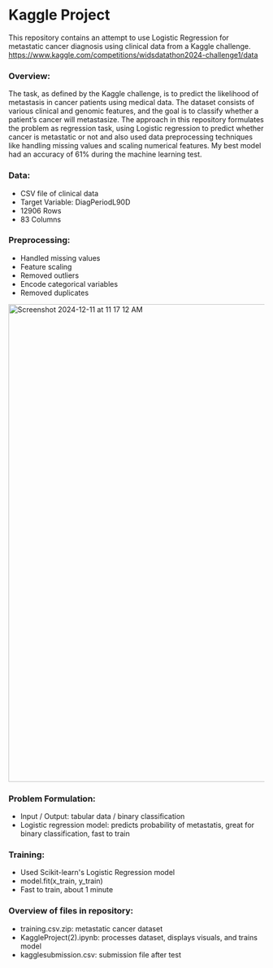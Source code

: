 # Kaggle Project


This repository contains an attempt to use Logistic Regression for metastatic cancer diagnosis using clinical data from a Kaggle challenge.
https://www.kaggle.com/competitions/widsdatathon2024-challenge1/data

### Overview:

The task, as defined by the Kaggle challenge, is to predict the likelihood of metastasis in cancer patients using medical data. The dataset consists of various clinical and genomic features, and the goal is to classify whether a patient’s cancer will metastasize. The approach in this repository formulates the problem as regression task, using Logistic regression to predict whether cancer is metastatic or not and also used data preprocessing techniques like handling missing values and scaling numerical features. My best model had an accuracy of 61% during the machine learning test.

### Data:

- CSV file of clinical data
- Target Variable: DiagPeriodL90D
- 12906 Rows
- 83 Columns

### Preprocessing:

- Handled missing values
- Feature scaling
- Removed outliers
- Encode categorical variables
- Removed duplicates

<img width="938" alt="Screenshot 2024-12-11 at 11 17 12 AM" src="https://github.com/user-attachments/assets/fa9f089d-1203-4ffc-b14b-e5ac1e321384" />


### Problem Formulation:

- Input / Output:
  tabular data / binary classification
- Logistic regression model: predicts probability of metastatis,
  great for binary classification, fast to train
  
### Training:

- Used Scikit-learn's Logistic Regression model
- model.fit(x_train, y_train)
- Fast to train, about 1 minute

### Overview of files in repository:

- training.csv.zip: metastatic cancer dataset
- KaggleProject(2).ipynb: processes dataset, displays visuals, and trains model
- kagglesubmission.csv: submission file after test



